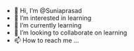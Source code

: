 - 👋 Hi, I’m @Suniaprasad
- 👀 I’m interested in learning
- 🌱 I’m currently learning
- 💞️ I’m looking to collaborate on learning
- 📫 How to reach me ...

<!---
Suniaprasad/Suniaprasad is a ✨ special ✨ repository because its `README.md` (this file) appears on your GitHub profile.
You can click the Preview link to take a look at your changes.
--->
